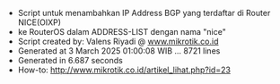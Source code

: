 - Script untuk menambahkan IP Address BGP yang terdaftar di Router NICE(OIXP)
- ke RouterOS dalam ADDRESS-LIST dengan nama "nice"
- Script created by: Valens Riyadi @ www.mikrotik.co.id
- Generated at 3 March 2025 01:00:08 WIB ... 8721 lines
- Generated in 6.687 seconds
- How-to: http://www.mikrotik.co.id/artikel_lihat.php?id=23
